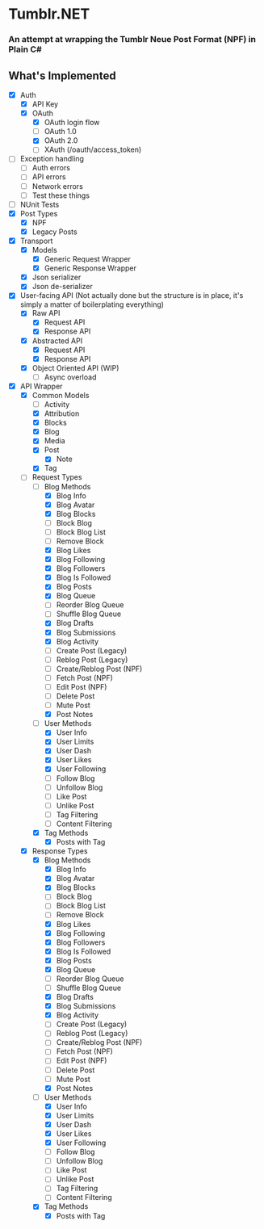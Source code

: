 # Tumblr.NET
### An attempt at wrapping the Tumblr Neue Post Format (NPF) in Plain C#

## What's Implemented

- [x] Auth
  - [x] API Key
  - [x] OAuth
    - [x] OAuth login flow
    - [ ] OAuth 1.0
    - [x] OAuth 2.0
    - [ ] XAuth (/oauth/access_token)
- [ ] Exception handling
  - [ ] Auth errors
  - [ ] API errors
  - [ ] Network errors
  - [ ] Test these things
- [ ] NUnit Tests
- [x] Post Types
  - [x] NPF
  - [x] Legacy Posts
- [x] Transport
  - [x] Models
    - [x] Generic Request Wrapper
    - [x] Generic Response Wrapper
  - [x] Json serializer
  - [x] Json de-serializer
- [x] User-facing API (Not actually done but the structure is in place, it's simply a matter of boilerplating everything)
  - [x] Raw API
    - [x] Request API
    - [x] Response API
  - [x] Abstracted API
    - [x] Request API
    - [x] Response API
  - [x] Object Oriented API (WIP)
    - [ ] Async overload
- [x] API Wrapper
  - [x] Common Models
    - [ ] Activity
    - [x] Attribution
    - [x] Blocks
    - [x] Blog
    - [x] Media
    - [x] Post
      - [x] Note
    - [x] Tag
  - [ ] Request Types
    - [ ] Blog Methods
      - [x] Blog Info
      - [x] Blog Avatar
      - [x] Blog Blocks
      - [ ] Block Blog
      - [ ] Block Blog List
      - [ ] Remove Block
      - [x] Blog Likes
      - [x] Blog Following
      - [x] Blog Followers
      - [x] Blog Is Followed
      - [x] Blog Posts
      - [x] Blog Queue
      - [ ] Reorder Blog Queue
      - [ ] Shuffle Blog Queue
      - [x] Blog Drafts
      - [x] Blog Submissions
      - [x] Blog Activity
      - [ ] Create Post (Legacy)
      - [ ] Reblog Post (Legacy)
      - [ ] Create/Reblog Post (NPF)
      - [ ] Fetch Post (NPF)
      - [ ] Edit Post (NPF)
      - [ ] Delete Post
      - [ ] Mute Post
      - [x] Post Notes
    - [ ] User Methods
      - [x] User Info
      - [x] User Limits
      - [x] User Dash
      - [x] User Likes
      - [x] User Following
      - [ ] Follow Blog
      - [ ] Unfollow Blog
      - [ ] Like Post
      - [ ] Unlike Post
      - [ ] Tag Filtering
      - [ ] Content Filtering
    - [x] Tag Methods
      - [x] Posts with Tag
  - [x] Response Types
    - [x] Blog Methods
        - [x] Blog Info
        - [x] Blog Avatar
        - [x] Blog Blocks
        - [ ] Block Blog
        - [ ] Block Blog List
        - [ ] Remove Block
        - [x] Blog Likes
        - [x] Blog Following
        - [x] Blog Followers
        - [x] Blog Is Followed
        - [x] Blog Posts
        - [x] Blog Queue
        - [ ] Reorder Blog Queue
        - [ ] Shuffle Blog Queue
        - [x] Blog Drafts
        - [x] Blog Submissions
        - [x] Blog Activity
        - [ ] Create Post (Legacy)
        - [ ] Reblog Post (Legacy)
        - [ ] Create/Reblog Post (NPF)
        - [ ] Fetch Post (NPF)
        - [ ] Edit Post (NPF)
        - [ ] Delete Post
        - [ ] Mute Post
        - [x] Post Notes
    - [ ] User Methods
        - [x] User Info
        - [x] User Limits
        - [x] User Dash
        - [x] User Likes
        - [x] User Following
        - [ ] Follow Blog
        - [ ] Unfollow Blog
        - [ ] Like Post
        - [ ] Unlike Post
        - [ ] Tag Filtering
        - [ ] Content Filtering
    - [x] Tag Methods
        - [x] Posts with Tag